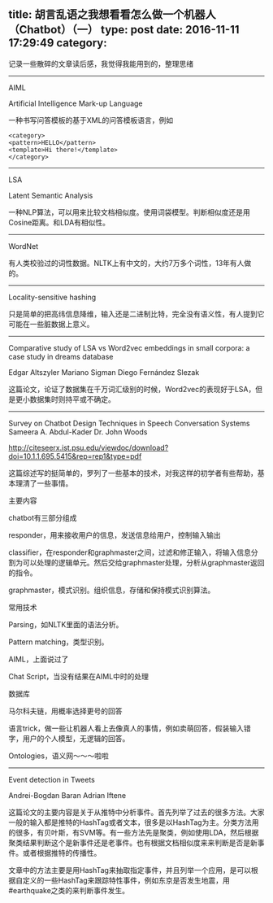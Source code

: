 title: 胡言乱语之我想看看怎么做一个机器人（Chatbot）（一）
type: post
date: 2016-11-11 17:29:49
category: 
---

记录一些散碎的文章读后感，我觉得我能用到的，整理思绪

---

AIML

Artificial Intelligence Mark-up Language
 
一种书写问答模板的基于XML的问答模板语言，例如

```
<category>
<pattern>HELLO</pattern>
<template>Hi there!</template>
</category>
```

---

LSA

Latent Semantic Analysis

一种NLP算法，可以用来比较文档相似度。使用词袋模型。判断相似度还是用Cosine距离。和LDA有相似性。

---

WordNet

有人类校验过的词性数据。NLTK上有中文的，大约7万多个词性，13年有人做的。

---


Locality-sensitive hashing

只是简单的把高纬信息降维，输入还是二进制比特，完全没有语义性，有人提到它可能在一些脏数据上意义。

---

Comparative study of LSA vs Word2vec embeddings in small corpora:  a case study in dreams database

Edgar Altszyler
Mariano Sigman
Diego Fernández Slezak

这篇论文，论证了数据集在千万词汇级别的时候，Word2vec的表现好于LSA，但是更小数据集时则持平或不确定。

---

Survey on Chatbot Design Techniques in Speech Conversation Systems
Sameera A. Abdul-Kader
Dr. John Woods

http://citeseerx.ist.psu.edu/viewdoc/download?doi=10.1.1.695.5415&rep=rep1&type=pdf

这篇综述写的挺简单的，罗列了一些基本的技术，对我这样的初学者有些帮助，基本理清了一些事情。

主要内容

chatbot有三部分组成

responder，用来接收用户的信息，发送信息给用户，控制输入输出

classifier，在responder和graphmaster之间，过滤和修正输入，将输入信息分割为可以处理的逻辑单元。然后交给graphmaster处理，分析从graphmaster返回的指令。

graphmaster，模式识别。组织信息，存储和保持模式识别算法。

常用技术

Parsing，如NLTK里面的语法分析。

Pattern matching，类型识别。

AIML，上面说过了

Chat Script，当没有结果在AIML中时的处理

数据库

马尔科夫链，用概率选择更号的回答

语言trick，做一些让机器人看上去像真人的事情，例如卖萌回答，假装输入错字，用户的个人模型，无逻辑的回答。

Ontologies，语义网～～～啦啦


---

Event detection in Tweets

Andrei-Bogdan Baran
Adrian Iftene

这篇论文的主要内容是关于从推特中分析事件。首先列举了过去的很多方法。大家一般的输入都是推特的HashTag或者文本，很多是以HashTag为主。分类方法用的很多，有贝叶斯，有SVM等。有一些方法先是聚类，例如使用LDA，然后根据聚类结果判断这个是新事件还是老事件。也有根据文档相似度来来判断是否是新事件。或者根据推特的传播性。

文章中的方法主要是用HashTag来抽取指定事件，并且列举一个应用，是可以根据自定义的一些HashTag来跟踪特性事件，例如东京是否发生地震，用#earthquake之类的来判断事件发生。
